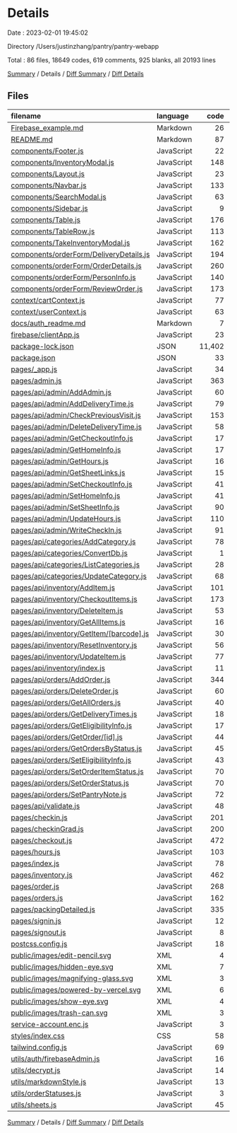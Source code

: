 # Details

Date : 2023-02-01 19:45:02

Directory /Users/justinzhang/pantry/pantry-webapp

Total : 86 files,  18649 codes, 619 comments, 925 blanks, all 20193 lines

[Summary](results.md) / Details / [Diff Summary](diff.md) / [Diff Details](diff-details.md)

## Files
| filename | language | code | comment | blank | total |
| :--- | :--- | ---: | ---: | ---: | ---: |
| [Firebase_example.md](/Firebase_example.md) | Markdown | 26 | 0 | 19 | 45 |
| [README.md](/README.md) | Markdown | 87 | 0 | 40 | 127 |
| [components/Footer.js](/components/Footer.js) | JavaScript | 22 | 0 | 1 | 23 |
| [components/InventoryModal.js](/components/InventoryModal.js) | JavaScript | 148 | 4 | 14 | 166 |
| [components/Layout.js](/components/Layout.js) | JavaScript | 23 | 0 | 4 | 27 |
| [components/Navbar.js](/components/Navbar.js) | JavaScript | 133 | 4 | 18 | 155 |
| [components/SearchModal.js](/components/SearchModal.js) | JavaScript | 63 | 2 | 10 | 75 |
| [components/Sidebar.js](/components/Sidebar.js) | JavaScript | 9 | 0 | 1 | 10 |
| [components/Table.js](/components/Table.js) | JavaScript | 176 | 8 | 10 | 194 |
| [components/TableRow.js](/components/TableRow.js) | JavaScript | 113 | 2 | 17 | 132 |
| [components/TakeInventoryModal.js](/components/TakeInventoryModal.js) | JavaScript | 162 | 2 | 12 | 176 |
| [components/orderForm/DeliveryDetails.js](/components/orderForm/DeliveryDetails.js) | JavaScript | 194 | 1 | 15 | 210 |
| [components/orderForm/OrderDetails.js](/components/orderForm/OrderDetails.js) | JavaScript | 260 | 8 | 17 | 285 |
| [components/orderForm/PersonInfo.js](/components/orderForm/PersonInfo.js) | JavaScript | 140 | 1 | 5 | 146 |
| [components/orderForm/ReviewOrder.js](/components/orderForm/ReviewOrder.js) | JavaScript | 173 | 1 | 16 | 190 |
| [context/cartContext.js](/context/cartContext.js) | JavaScript | 77 | 47 | 11 | 135 |
| [context/userContext.js](/context/userContext.js) | JavaScript | 63 | 8 | 11 | 82 |
| [docs/auth_readme.md](/docs/auth_readme.md) | Markdown | 7 | 0 | 5 | 12 |
| [firebase/clientApp.js](/firebase/clientApp.js) | JavaScript | 23 | 3 | 3 | 29 |
| [package-lock.json](/package-lock.json) | JSON | 11,402 | 0 | 1 | 11,403 |
| [package.json](/package.json) | JSON | 33 | 0 | 1 | 34 |
| [pages/_app.js](/pages/_app.js) | JavaScript | 34 | 5 | 6 | 45 |
| [pages/admin.js](/pages/admin.js) | JavaScript | 363 | 7 | 43 | 413 |
| [pages/api/admin/AddAdmin.js](/pages/api/admin/AddAdmin.js) | JavaScript | 60 | 11 | 11 | 82 |
| [pages/api/admin/AddDeliveryTime.js](/pages/api/admin/AddDeliveryTime.js) | JavaScript | 79 | 14 | 13 | 106 |
| [pages/api/admin/CheckPreviousVisit.js](/pages/api/admin/CheckPreviousVisit.js) | JavaScript | 153 | 15 | 15 | 183 |
| [pages/api/admin/DeleteDeliveryTime.js](/pages/api/admin/DeleteDeliveryTime.js) | JavaScript | 58 | 11 | 8 | 77 |
| [pages/api/admin/GetCheckoutInfo.js](/pages/api/admin/GetCheckoutInfo.js) | JavaScript | 17 | 5 | 2 | 24 |
| [pages/api/admin/GetHomeInfo.js](/pages/api/admin/GetHomeInfo.js) | JavaScript | 17 | 5 | 2 | 24 |
| [pages/api/admin/GetHours.js](/pages/api/admin/GetHours.js) | JavaScript | 16 | 5 | 2 | 23 |
| [pages/api/admin/GetSheetLinks.js](/pages/api/admin/GetSheetLinks.js) | JavaScript | 15 | 3 | 2 | 20 |
| [pages/api/admin/SetCheckoutInfo.js](/pages/api/admin/SetCheckoutInfo.js) | JavaScript | 41 | 6 | 6 | 53 |
| [pages/api/admin/SetHomeInfo.js](/pages/api/admin/SetHomeInfo.js) | JavaScript | 41 | 7 | 7 | 55 |
| [pages/api/admin/SetSheetInfo.js](/pages/api/admin/SetSheetInfo.js) | JavaScript | 90 | 13 | 8 | 111 |
| [pages/api/admin/UpdateHours.js](/pages/api/admin/UpdateHours.js) | JavaScript | 110 | 21 | 27 | 158 |
| [pages/api/admin/WriteCheckIn.js](/pages/api/admin/WriteCheckIn.js) | JavaScript | 91 | 8 | 10 | 109 |
| [pages/api/categories/AddCategory.js](/pages/api/categories/AddCategory.js) | JavaScript | 78 | 17 | 14 | 109 |
| [pages/api/categories/ConvertDb.js](/pages/api/categories/ConvertDb.js) | JavaScript | 1 | 70 | 2 | 73 |
| [pages/api/categories/ListCategories.js](/pages/api/categories/ListCategories.js) | JavaScript | 28 | 5 | 6 | 39 |
| [pages/api/categories/UpdateCategory.js](/pages/api/categories/UpdateCategory.js) | JavaScript | 68 | 15 | 12 | 95 |
| [pages/api/inventory/AddItem.js](/pages/api/inventory/AddItem.js) | JavaScript | 101 | 20 | 14 | 135 |
| [pages/api/inventory/CheckoutItems.js](/pages/api/inventory/CheckoutItems.js) | JavaScript | 173 | 20 | 22 | 215 |
| [pages/api/inventory/DeleteItem.js](/pages/api/inventory/DeleteItem.js) | JavaScript | 53 | 13 | 8 | 74 |
| [pages/api/inventory/GetAllItems.js](/pages/api/inventory/GetAllItems.js) | JavaScript | 16 | 4 | 3 | 23 |
| [pages/api/inventory/GetItem/[barcode].js](/pages/api/inventory/GetItem/%5Bbarcode%5D.js) | JavaScript | 30 | 7 | 7 | 44 |
| [pages/api/inventory/ResetInventory.js](/pages/api/inventory/ResetInventory.js) | JavaScript | 56 | 3 | 5 | 64 |
| [pages/api/inventory/UpdateItem.js](/pages/api/inventory/UpdateItem.js) | JavaScript | 77 | 17 | 13 | 107 |
| [pages/api/inventory/index.js](/pages/api/inventory/index.js) | JavaScript | 11 | 1 | 5 | 17 |
| [pages/api/orders/AddOrder.js](/pages/api/orders/AddOrder.js) | JavaScript | 344 | 32 | 52 | 428 |
| [pages/api/orders/DeleteOrder.js](/pages/api/orders/DeleteOrder.js) | JavaScript | 60 | 11 | 10 | 81 |
| [pages/api/orders/GetAllOrders.js](/pages/api/orders/GetAllOrders.js) | JavaScript | 40 | 7 | 4 | 51 |
| [pages/api/orders/GetDeliveryTimes.js](/pages/api/orders/GetDeliveryTimes.js) | JavaScript | 18 | 4 | 4 | 26 |
| [pages/api/orders/GetEligibilityInfo.js](/pages/api/orders/GetEligibilityInfo.js) | JavaScript | 17 | 4 | 4 | 25 |
| [pages/api/orders/GetOrder/[id].js](/pages/api/orders/GetOrder/%5Bid%5D.js) | JavaScript | 44 | 8 | 6 | 58 |
| [pages/api/orders/GetOrdersByStatus.js](/pages/api/orders/GetOrdersByStatus.js) | JavaScript | 45 | 9 | 8 | 62 |
| [pages/api/orders/SetEligibilityInfo.js](/pages/api/orders/SetEligibilityInfo.js) | JavaScript | 43 | 7 | 8 | 58 |
| [pages/api/orders/SetOrderItemStatus.js](/pages/api/orders/SetOrderItemStatus.js) | JavaScript | 70 | 13 | 12 | 95 |
| [pages/api/orders/SetOrderStatus.js](/pages/api/orders/SetOrderStatus.js) | JavaScript | 70 | 9 | 11 | 90 |
| [pages/api/orders/SetPantryNote.js](/pages/api/orders/SetPantryNote.js) | JavaScript | 72 | 9 | 11 | 92 |
| [pages/api/validate.js](/pages/api/validate.js) | JavaScript | 48 | 9 | 5 | 62 |
| [pages/checkin.js](/pages/checkin.js) | JavaScript | 201 | 4 | 28 | 233 |
| [pages/checkinGrad.js](/pages/checkinGrad.js) | JavaScript | 200 | 4 | 28 | 232 |
| [pages/checkout.js](/pages/checkout.js) | JavaScript | 472 | 17 | 56 | 545 |
| [pages/hours.js](/pages/hours.js) | JavaScript | 103 | 4 | 13 | 120 |
| [pages/index.js](/pages/index.js) | JavaScript | 78 | 1 | 12 | 91 |
| [pages/inventory.js](/pages/inventory.js) | JavaScript | 462 | 16 | 45 | 523 |
| [pages/order.js](/pages/order.js) | JavaScript | 268 | 8 | 25 | 301 |
| [pages/orders.js](/pages/orders.js) | JavaScript | 162 | 1 | 16 | 179 |
| [pages/packingDetailed.js](/pages/packingDetailed.js) | JavaScript | 335 | 0 | 19 | 354 |
| [pages/signin.js](/pages/signin.js) | JavaScript | 12 | 0 | 4 | 16 |
| [pages/signout.js](/pages/signout.js) | JavaScript | 8 | 0 | 3 | 11 |
| [postcss.config.js](/postcss.config.js) | JavaScript | 18 | 0 | 0 | 18 |
| [public/images/edit-pencil.svg](/public/images/edit-pencil.svg) | XML | 4 | 0 | 1 | 5 |
| [public/images/hidden-eye.svg](/public/images/hidden-eye.svg) | XML | 7 | 0 | 1 | 8 |
| [public/images/magnifying-glass.svg](/public/images/magnifying-glass.svg) | XML | 3 | 0 | 0 | 3 |
| [public/images/powered-by-vercel.svg](/public/images/powered-by-vercel.svg) | XML | 6 | 0 | 1 | 7 |
| [public/images/show-eye.svg](/public/images/show-eye.svg) | XML | 4 | 0 | 1 | 5 |
| [public/images/trash-can.svg](/public/images/trash-can.svg) | XML | 3 | 0 | 0 | 3 |
| [service-account.enc.js](/service-account.enc.js) | JavaScript | 3 | 0 | 0 | 3 |
| [styles/index.css](/styles/index.css) | CSS | 58 | 10 | 20 | 88 |
| [tailwind.config.js](/tailwind.config.js) | JavaScript | 69 | 2 | 2 | 73 |
| [utils/auth/firebaseAdmin.js](/utils/auth/firebaseAdmin.js) | JavaScript | 16 | 7 | 3 | 26 |
| [utils/decrypt.js](/utils/decrypt.js) | JavaScript | 14 | 1 | 2 | 17 |
| [utils/markdownStyle.js](/utils/markdownStyle.js) | JavaScript | 13 | 0 | 0 | 13 |
| [utils/orderStatuses.js](/utils/orderStatuses.js) | JavaScript | 3 | 0 | 0 | 3 |
| [utils/sheets.js](/utils/sheets.js) | JavaScript | 45 | 3 | 6 | 54 |

[Summary](results.md) / Details / [Diff Summary](diff.md) / [Diff Details](diff-details.md)